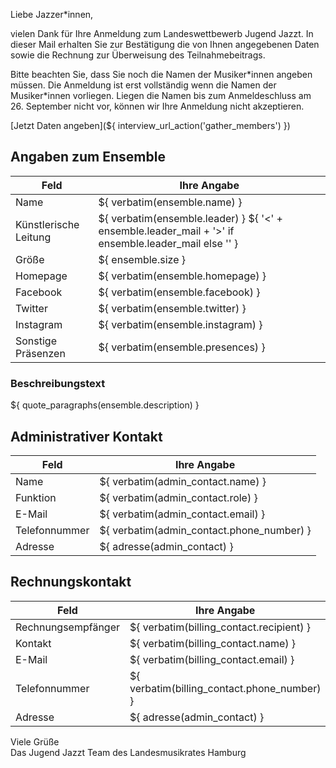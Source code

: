 Liebe Jazzer\*innen,

vielen Dank für Ihre Anmeldung zum Landeswettbewerb Jugend Jazzt. In dieser Mail
erhalten Sie zur Bestätigung die von Ihnen angegebenen Daten sowie die Rechnung
zur Überweisung des Teilnahmebeitrags.

Bitte beachten Sie, dass Sie noch die Namen der Musiker\*innen angeben müssen.
Die Anmeldung ist erst vollständig wenn die Namen der Musiker\*innen vorliegen.
Liegen die Namen bis zum Anmeldeschluss am 26. September nicht vor, können wir
Ihre Anmeldung nicht akzeptieren.

[Jetzt Daten angeben](${ interview_url_action('gather_members') })

## Angaben zum Ensemble
|Feld                  |Ihre Angabe                                                                                                 |
|----------------------|------------------------------------------------------------------------------------------------------------|
|Name                  |${ verbatim(ensemble.name) }                                                                                |
|Künstlerische Leitung |${ verbatim(ensemble.leader) } ${ '&lt;' + ensemble.leader_mail + '&gt;' if ensemble.leader_mail else '' }  |
|Größe                 |${ ensemble.size }                                                                                          |
|Homepage              |${ verbatim(ensemble.homepage) }                                                                            |
|Facebook              |${ verbatim(ensemble.facebook) }                                                                            |
|Twitter               |${ verbatim(ensemble.twitter) }                                                                             |
|Instagram             |${ verbatim(ensemble.instagram) }                                                                           |
|Sonstige Präsenzen    |${ verbatim(ensemble.presences) }                                                                           |

### Beschreibungstext

${ quote_paragraphs(ensemble.description) }

## Administrativer Kontakt

|Feld           |Ihre Angabe                               |
|---------------|------------------------------------------|
|Name           |${ verbatim(admin_contact.name) }         |
|Funktion       |${ verbatim(admin_contact.role) }         |
|E-Mail         |${ verbatim(admin_contact.email) }        |
|Telefonnummer  |${ verbatim(admin_contact.phone_number) } |
|Adresse        |${ adresse(admin_contact) }               |

## Rechnungskontakt

|Feld               |Ihre Angabe                                  |
|-------------------|---------------------------------------------|
|Rechnungsempfänger |${ verbatim(billing_contact.recipient) }     |
|Kontakt            |${ verbatim(billing_contact.name) }          |
|E-Mail             |${ verbatim(billing_contact.email) }         |
|Telefonnummer      |${ verbatim(billing_contact.phone_number) }  |
|Adresse            |${ adresse(admin_contact) }                  |

Viele Grüße  
Das Jugend Jazzt Team des Landesmusikrates Hamburg
